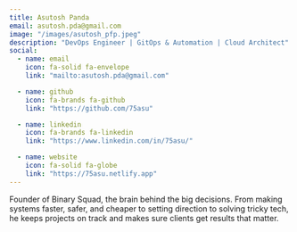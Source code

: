 ```yaml
---
title: Asutosh Panda
email: asutosh.pda@gmail.com
image: "/images/asutosh_pfp.jpeg"
description: "DevOps Engineer | GitOps & Automation | Cloud Architect"
social:
  - name: email
    icon: fa-solid fa-envelope
    link: "mailto:asutosh.pda@gmail.com"

  - name: github
    icon: fa-brands fa-github
    link: "https://github.com/75asu"

  - name: linkedin
    icon: fa-brands fa-linkedin
    link: "https://www.linkedin.com/in/75asu/"

  - name: website
    icon: fa-solid fa-globe
    link: "https://75asu.netlify.app"
---
```

Founder of Binary Squad, the brain behind the big decisions. From making systems faster, safer, and cheaper to setting direction to solving tricky tech, he keeps projects on track and makes sure clients get results that matter.
